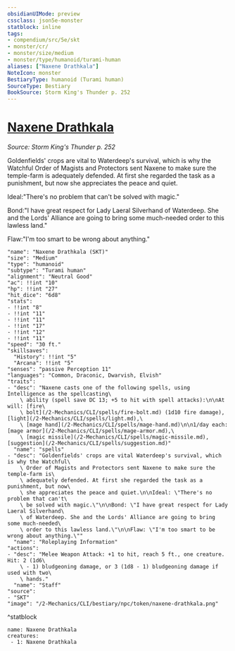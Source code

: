 ```yaml
---
obsidianUIMode: preview
cssclass: json5e-monster
statblock: inline
tags:
- compendium/src/5e/skt
- monster/cr/
- monster/size/medium
- monster/type/humanoid/turami-human
aliases: ["Naxene Drathkala"]
NoteIcon: monster
BestiaryType: humanoid (Turami human)
SourceType: Bestiary
BookSource: Storm King's Thunder p. 252
---
```

# [Naxene Drathkala](2-Mechanics/CLI/bestiary/npc/naxene-drathkala-skt.md)
*Source: Storm King's Thunder p. 252*  

Goldenfields' crops are vital to Waterdeep's survival, which is why the Watchful Order of Magists and Protectors sent Naxene to make sure the temple-farm is adequately defended. At first she regarded the task as a punishment, but now she appreciates the peace and quiet.

Ideal:"There's no problem that can't be solved with magic."

Bond:"I have great respect for Lady Laeral Silverhand of Waterdeep. She and the Lords' Alliance are going to bring some much-needed order to this lawless land."

Flaw:"I'm too smart to be wrong about anything."

```statblock
"name": "Naxene Drathkala (SKT)"
"size": "Medium"
"type": "humanoid"
"subtype": "Turami human"
"alignment": "Neutral Good"
"ac": !!int "10"
"hp": !!int "27"
"hit_dice": "6d8"
"stats":
- !!int "8"
- !!int "11"
- !!int "11"
- !!int "17"
- !!int "12"
- !!int "11"
"speed": "30 ft."
"skillsaves":
  "History": !!int "5"
  "Arcana": !!int "5"
"senses": "passive Perception 11"
"languages": "Common, Draconic, Dwarvish, Elvish"
"traits":
- "desc": "Naxene casts one of the following spells, using Intelligence as the spellcasting\
    \ ability (spell save DC 13; +5 to hit with spell attacks):\n\nAt will: [fire\
    \ bolt](/2-Mechanics/CLI/spells/fire-bolt.md) (1d10 fire damage), [light](/2-Mechanics/CLI/spells/light.md),\
    \ [mage hand](/2-Mechanics/CLI/spells/mage-hand.md)\n\n1/day each: [mage armor](/2-Mechanics/CLI/spells/mage-armor.md),\
    \ [magic missile](/2-Mechanics/CLI/spells/magic-missile.md), [suggestion](/2-Mechanics/CLI/spells/suggestion.md)"
  "name": "spells"
- "desc": "Goldenfields' crops are vital Waterdeep's survival, which is why the Watchful\
    \ Order of Magists and Protectors sent Naxene to make sure the temple-farm is\
    \ adequately defended. At first she regarded the task as a punishment, but now\
    \ she appreciates the peace and quiet.\n\nIdeal: \"There's no problem that can't\
    \ be solved with magic.\"\n\nBond: \"I have great respect for Lady Laeral Silverhand\
    \ of Waterdeep. She and the Lords' Alliance are going to bring some much-needed\
    \ order to this lawless land.\"\n\nFlaw: \"I'm too smart to be wrong about anything.\""
  "name": "Roleplaying Information"
"actions":
- "desc": "Melee Weapon Attack: +1 to hit, reach 5 ft., one creature. Hit: 2 (1d6\
    \ - 1) bludgeoning damage, or 3 (1d8 - 1) bludgeoning damage if used with two\
    \ hands."
  "name": "Staff"
"source":
- "SKT"
"image": "/2-Mechanics/CLI/bestiary/npc/token/naxene-drathkala.png"
```
^statblock

```encounter-table
name: Naxene Drathkala
creatures:
 - 1: Naxene Drathkala
```